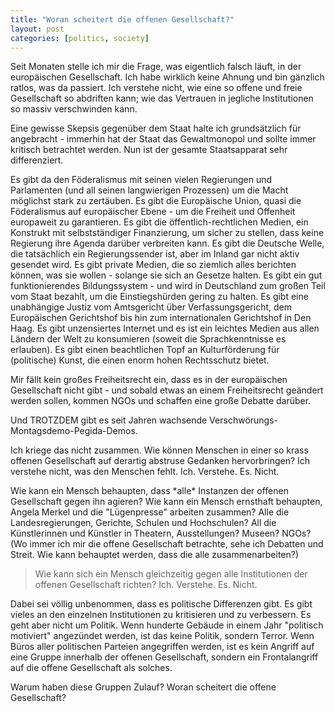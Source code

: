 ```yaml
---
title: "Woran scheitert die offenen Gesellschaft?"
layout: post
categories: [politics, society]
---
```

Seit Monaten stelle ich mir die Frage, was eigentlich falsch läuft, in der europäischen Gesellschaft. Ich habe wirklich keine Ahnung und bin gänzlich ratlos, was da passiert.
Ich verstehe nicht, wie eine so offene und freie Gesellschaft so abdriften kann; wie das Vertrauen in jegliche Institutionen so massiv verschwinden kann.

Eine gewisse Skepsis gegenüber dem Staat halte ich grundsätzlich für angebracht - immerhin hat der Staat das Gewaltmonopol und sollte immer kritisch betrachtet werden. Nun ist der gesamte Staatsapparat sehr differenziert.

Es gibt da den Föderalismus mit seinen vielen Regierungen und Parlamenten (und all seinen langwierigen Prozessen) um die Macht möglichst stark zu zertäuben.
Es gibt die Europäische Union, quasi die Föderalismus auf europäischer Ebene - um die Freiheit und Offenheit europaweit zu garantieren.
Es gibt die öffentlich-rechtlichen Medien, ein Konstrukt mit selbstständiger Finanzierung, um sicher zu stellen, dass keine Regierung ihre Agenda darüber verbreiten kann.
Es gibt die Deutsche Welle, die tatsächlich ein Regierungssender ist, aber im Inland gar nicht aktiv gesendet wird.
Es gibt private Medien, die so ziemlich alles berichten können, was sie wollen - solange sie sich an Gesetze halten.
Es gibt ein gut funktionierendes Bildungssystem - und wird in Deutschland zum großen Teil vom Staat bezahlt, um die Einstiegshürden gering zu halten.
Es gibt eine unabhängige Justiz vom Amtsgericht über Verfassungsgericht, dem Europäischen Gerichtshof bis hin zum internationalen Gerichtshof in Den Haag.
Es gibt unzensiertes Internet und es ist ein leichtes Medien aus allen Ländern der Welt zu konsumieren (soweit die Sprachkenntnisse es erlauben).
Es gibt einen beachtlichen Topf an Kulturförderung für (politische) Kunst, die einen enorm hohen Rechtsschutz bietet.

Mir fällt kein großes Freiheitsrecht ein, dass es in der europäischen Gesellschaft nicht gibt - und sobald etwas an einem Freiheitsrecht geändert werden sollen, kommen NGOs und schaffen eine große Debatte darüber.

Und TROTZDEM gibt es seit Jahren wachsende Verschwörungs-Montagsdemo-Pegida-Demos.

Ich kriege das nicht zusammen. Wie können Menschen in einer so krass offenen Gesellschaft auf derartig abstruse Gedanken hervorbringen? Ich verstehe nicht, was den Menschen fehlt.
Ich. Verstehe. Es. Nicht.

Wie kann ein Mensch behaupten, dass \*alle\* Instanzen der offenen Gesellschaft gegen ihn agieren? Wie kann ein Mensch ernsthaft behaupten, Angela Merkel und die "Lügenpresse" arbeiten zusammen? Alle die Landesregierungen, Gerichte, Schulen und Hochschulen? All die Künstlerinnen und Künstler in Theatern, Ausstellungen? Museen? NGOs?
(Wo immer ich mir die offene Gesellschaft betrachte, sehe ich Debatten und Streit. Wie kann behauptet werden, dass die alle zusammenarbeiten?)

>Wie kann sich ein Mensch gleichzeitig gegen alle Institutionen der offenen Gesellschaft richten?
Ich. Verstehe. Es. Nicht.

Dabei sei völlig unbenommen, dass es politische Differenzen gibt. Es gibt vieles an den einzelnen Institutionen zu kritisieren und zu verbessern.
Es geht aber nicht um Politik. Wenn hunderte Gebäude in einem Jahr "politisch motiviert" angezündet werden, ist das keine Politik, sondern Terror.
Wenn Büros aller politischen Parteien angegriffen werden, ist es kein Angriff auf eine Gruppe innerhalb der offenen Gesellschaft, sondern ein Frontalangriff auf die offene Gesellschaft als solches.

Warum haben diese Gruppen Zulauf? Woran scheitert die offene Gesellschaft?
